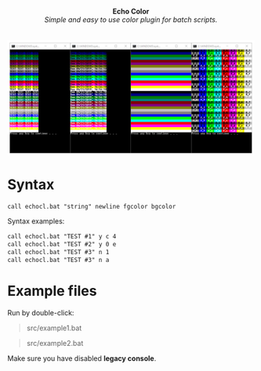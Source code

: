<p align="center">
	<b>Echo Color</b>
	<br>
	<i>Simple and easy to use color plugin for batch scripts.</i>
	<br><br><br>
	<img alt="screenshot" src="media/screenshot.png">
</p>

# Syntax

    call echocl.bat "string" newline fgcolor bgcolor

Syntax examples:

    call echocl.bat "TEST #1" y c 4
    call echocl.bat "TEST #2" y 0 e
    call echocl.bat "TEST #3" n 1
    call echocl.bat "TEST #3" n a
    
# Example files
Run by double-click:
> src/example1.bat

> src/example2.bat

Make sure you have disabled **legacy console**.
